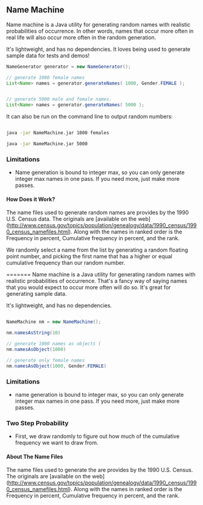 Name Machine
-----------------------

Name machine is a Java utility for generating random names with realistic probabilities of occurrence.  In other words,
names that occur more often in real life will also occur more often in the random generation.


It's lightweight, and has no dependencies.  It loves being used to generate sample data for tests and demos!


```java
NameGenerator generator = new NameGenerator();

// generate 1000 female names
List<Name> names = generator.generateNames( 1000, Gender.FEMALE );


// generate 5000 male and female names.
List<Name> names = generator.generateNames( 5000 );
```

It can also be run on the command line to output random numbers:

```bash

java -jar NameMachine.jar 1000 females

java -jar NameMachine.jar 5000

```


### Limitations

- Name generation is bound to integer max, so you can only generate integer max names in one pass.  If you need more,
 just make more passes.


#### How Does it Work?

The name files used to generate random names are provides by the 1990 U.S. Census data.  The originals are [available on the web]
(http://www.census.gov/topics/population/genealogy/data/1990_census/1990_census_namefiles.html).  Along with the
names in ranked order is the Frequency in percent, Cumulative frequency in percent, and the rank.

We randomly select a name from the list by generating a random floating point number, and picking the first name that has a higher or equal
cumulative frequency than our random number.

=======
Name machine is a Java utility for generating random names with realistic probabilities of occurrence.  That's a
fancy way of saying names that you would expect to occur more often will do so.  It's great for generating sample data.

It's lightweight, and has no dependencies.


```java

NameMachine nm = new NameMachine();

nm.namesAsString(10)

// generate 1000 names as objects (
nm.namesAsObject(1000)

// generate only female names
nm.namesAsObject(1000, Gender.FEMALE)


```

### Limitations

- name generation is bound to integer max, so you can only generate integer max names in one pass.  If you need more,
 just make more passes.



### Two Step Probability

- First, we draw randomly to figure out how much of the cumulative frequency we want to draw from.  

#### About The Name Files

The name files used to generate the are provides by the 1990 U.S. Census.  The originals are [available on the web]
(http://www.census.gov/topics/population/genealogy/data/1990_census/1990_census_namefiles.html).  Along with the
names in ranked order is the Frequency in percent, Cumulative frequency in percent, and the rank.

